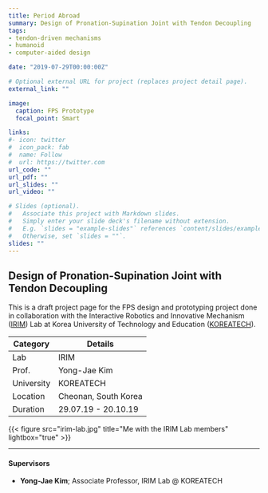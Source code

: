 ```yaml
---
title: Period Abroad
summary: Design of Pronation-Supination Joint with Tendon Decoupling
tags:
- tendon-driven mechanisms
- humanoid
- computer-aided design

date: "2019-07-29T00:00:00Z"

# Optional external URL for project (replaces project detail page).
external_link: ""

image:
  caption: FPS Prototype
  focal_point: Smart

links:
#- icon: twitter
#  icon_pack: fab
#  name: Follow
#  url: https://twitter.com
url_code: ""
url_pdf: ""
url_slides: ""
url_video: ""

# Slides (optional).
#   Associate this project with Markdown slides.
#   Simply enter your slide deck's filename without extension.
#   E.g. `slides = "example-slides"` references `content/slides/example-slides.md`.
#   Otherwise, set `slides = ""`.
slides: ""
---
```


## Design of Pronation-Supination Joint with Tendon Decoupling

This is a draft project page for the FPS design and prototyping project done in collaboration with the Interactive Robotics and Innovative Mechanism ([IRIM](https://www.youtube.com/channel/UCj1NluENvVHth1V74dohlcw)) Lab at Korea University of Technology and Education ([KOREATECH](https://www.koreatech.ac.kr/eng.do)).

| Category| Details|
|--- | --- |
| Lab | IRIM |
| Prof. | Yong-Jae Kim |
| University | KOREATECH |
| Location | Cheonan, South Korea |
| Duration| 29.07.19 - 20.10.19 |

{{< figure src="irim-lab.jpg" title="Me with the IRIM Lab members" lightbox="true" >}}

--- 
#### Supervisors

- **Yong-Jae Kim**; Associate Professor, IRIM Lab @ KOREATECH
